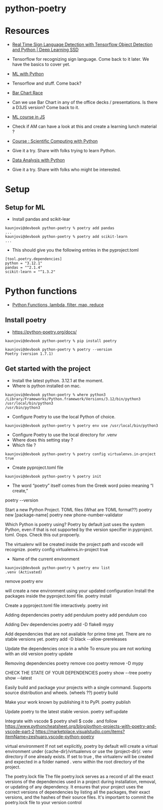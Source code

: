 # python-poetry

# Resources 

- [Real Time Sign Language Detection with Tensorflow Object Detection and Python | Deep Learning SSD](https://www.youtube.com/watch?v=pDXdlXlaCco)
- Tensorflow for recognizing sign language. Come back to it later. We have the basics to cover yet. 
- [ML with Python](https://www.freecodecamp.org/learn/machine-learning-with-python/)
- Tensorflow and stuff. Come back? 

- [Bar Chart Race](https://pypi.org/project/bar-chart-race/)
- Can we use Bar Chart in any of the office decks / presentations. Is there a D3JS version? Come back to it. 
- [ML course in JS](https://www.freecodecamp.org/news/learn-machine-leaning-without-libraries-or-frameworks/)
- Check if AM can have a look at this and create a learning lunch material ? 

- [Course : Scientific Computing with Python](https://www.freecodecamp.org/learn/scientific-computing-with-python/)
- Give it a try. Share with folks trying to learn Python. 

- [Data Analysis with Python](https://www.freecodecamp.org/learn/data-analysis-with-python/)
- Give it a try. Share with folks who might be interested. 


# Setup 

## Setup for ML 

- Install pandas and scikit-lear 

```
kaunjovi@devbook python-poetry % poetry add pandas
...
kaunjovi@devbook python-poetry % poetry add scikit-learn
...
```

- This should give you the following entries in the pyproject.toml 

```
[tool.poetry.dependencies]
python = "3.12.1"
pandas = "^2.1.4"
scikit-learn = "^1.3.2"
```



# Python functions 

- [Python Functions, lambda, filter, map, reduce](https://pynative.com/python-functions/)


## Install poetry

- https://python-poetry.org/docs/

```
kaunjovi@devbook python-poetry % pip install poetry

kaunjovi@devbook python-poetry % poetry --version 
Poetry (version 1.7.1)
```    

## Get started with the project 

- Install the latest python. 3.12.1 at the moment. 
- Where is python installed on mac. 

```
kaunjovi@devbook python-poetry % where python3
/Library/Frameworks/Python.framework/Versions/3.12/bin/python3
/usr/local/bin/python3
/usr/bin/python3
```

- Configure Poetry to use the local Python of choice. 

```
kaunjovi@devbook python-poetry % poetry env use /usr/local/bin/python3
```

- Configure Poetry to use the local directory for .venv
- Where does this setting stay ? 
- Which file ? 

```
kaunjovi@devbook python-poetry % poetry config virtualenvs.in-project true

```

- Create pyproject.toml file 

```
kaunjovi@devbook python-poetry % poetry init
```




- The word “poetry” itself comes from the Greek word poieo meaning “I create,”

poetry --version

Start a new Python Project. 
TOML files (What are TOML format??)
poetry new [package-name] poetry new phone-number-validator


Which Python is poetry using? 
Poetry by default just uses the system Python, even if that is not supported by the version specifier in pyproject. toml. 
Oops. Check this out propoerly.



The virtualenv will be created inside the project path and vscode will recognize. 
poetry config virtualenvs.in-project true

- Name of the current environment

```
kaunjovi@devbook python-poetry % poetry env list
.venv (Activated)
```

remove poetry env

will create a new environment using your updated configuration Install the packages inside the pyproject.toml file. poetry install

Create a pyproject.toml file interactively. poetry init

Adding dependencies 
poetry add pendulum poetry 
add pendulum coo

Adding Dev dependencies 
poetry add -D flake8 mypy

Add dependencies that are not available for prime time yet. There are no stable versions yet.
poetry add -D black --allow-prereleases

Update the dependencies once in a while To ensure you are not working with an old version 
poetry update

Removing dependencies 
poetry remove coo 
poetry remove -D mypy

CHECK THE STATE OF YOUR DEPENDENCIES 
poetry show --tree 
poetry show --latest

Easily build and package your projects with a single command. Supports source distribution and wheels. (wheels ??) poetry build

Make your work known by publishing it to PyPI. 
poetry publish

Update poetry to the latest stable version. 
poetry self:update

Integrate with vscode $ poetry shell $ code . 
and follow https://www.pythoncheatsheet.org/blog/python-projects-with-poetry-and-vscode-part-2 
https://marketplace.visualstudio.com/items?itemName=zeshuaro.vscode-python-poetry

virtual environment If not set explicitly, poetry by default will create a virtual environment under {cache-dir}/virtualenvs or use the {project-dir}/. venv directory if one already exists. If set to true , the virtualenv will be created and expected in a folder named . venv within the root directory of the project.

The poetry.lock file The file poetry.lock serves as a record of all the exact versions of the dependencies used in a project during installation, removal, or updating of any dependency. It ensures that your project uses the correct versions of dependencies by listing all the packages, their exact versions, and the hashes of their source files. It's important to commit the poetry.lock file to your version control

